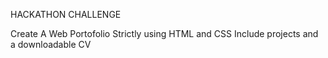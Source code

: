 HACKATHON CHALLENGE

Create A Web Portofolio
Strictly using HTML and CSS
Include projects and a downloadable CV
